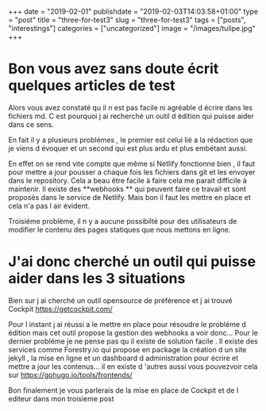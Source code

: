 +++
date = "2019-02-01"
publishdate = "2019-02-03T14:03:58+01:00"
type = "post"
title = "three-for-test3"
slug = "three-for-test3"
tags = ["posts", "interestings"]
categories = ["uncategorized"]
image = "/images/tulipe.jpg"
+++

# Bon vous avez sans doute écrit quelques articles de test

Alors vous avez constaté qu il n est pas facile ni agréable d écrire dans les fichiers md. C est pourquoi j ai recherché un outil d édition qui puisse aider dans ce sens.

En fait il y a plusieurs problémes , le premier est celui lié a la rédaction que je viens d évoquer et un second qui est plus ardu et plus embétant aussi.

En effet on se rend vite compte que même si Netlify fonctionne bien , il faut pour mettre a jour pousser a chaque fois les fichiers dans git et les envoyer dans le repository. Cela a beau être facile à faire cela me parait difficile à maintenir. Il existe des **webhooks ** qui peuvent faire ce travail et sont proposés dans le service de Netlify. Mais bon il faut les mettre en place et cela n'a pas l air évident.

Troisiéme problème, il n y a aucune possibilté pour des utilisateurs de modifier le contenu des pages statiques que nous mettons en ligne.

# J'ai donc cherché un outil qui puisse aider dans les 3 situations

Bien sur j ai cherché un outil opensource de préférence et j ai trouvé Cockpit https://getcockpit.com/

Pour l instant j ai réussi a le mettre en place pour résoudre le probléme d édition mais cet outil propose la gestion des webhooks a voir donc... Pour le dernier probléme je ne pense pas qu il existe de solution facile . Il existe des services comme Forestry.io qui propose en package la création d un site jekyll , la mise en ligne et un dashboard d administration pour écrire et mettre a jour les contenus... il en existe d 'autres aussi vous pouvezvoir cela sur https://gohugo.io/tools/frontends/

Bon finalement je vous parlerais de la mise en place de Cockpit et de l editeur dans mon troisieme post